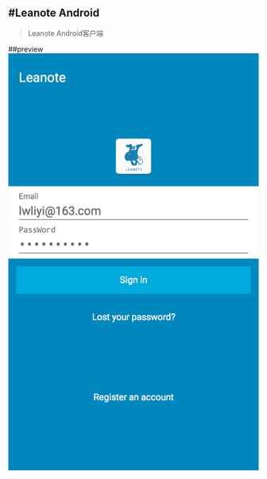 #Leanote Android
-----------------

>Leanote Android客户端

##preview
![login](https://github.com/Akioss/Leanote/blob/master/ScreenShot/login.png)